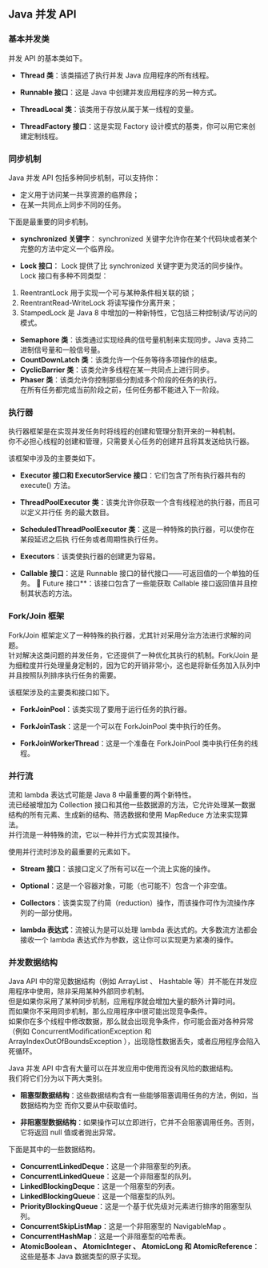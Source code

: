 ## Java 并发 API  
### 基本并发类
并发 API 的基本类如下。
-	**Thread 类**：该类描述了执行并发 Java 应用程序的所有线程。

-	**Runnable 接口**：这是 Java 中创建并发应用程序的另一种方式。
-	**ThreadLocal 类**：该类用于存放从属于某一线程的变量。
-	**ThreadFactory 接口**：这是实现 Factory 设计模式的基类，你可以用它来创建定制线程。
  
  
### 同步机制
Java 并发 API 包括多种同步机制，可以支持你：
-	定义用于访问某一共享资源的临界段；
-	在某一共同点上同步不同的任务。

下面是最重要的同步机制。
-	**synchronized 关键字**： synchronized 关键字允许你在某个代码块或者某个完整的方法中定义一个临界段。

-	**Lock 接口**： Lock 提供了比 synchronized 关键字更为灵活的同步操作。   
Lock 接口有多种不同类型：     
1.	ReentrantLock 用于实现一个可与某种条件相关联的锁；   
2.	ReentrantRead-WriteLock 将读写操作分离开来；   
3.	StampedLock 是 Java 8 中增加的一种新特性，它包括三种控制读/写访问的模式。
-	**Semaphore 类**：该类通过实现经典的信号量机制来实现同步。Java 支持二进制信号量和一般信号量。
-	**CountDownLatch 类**：该类允许一个任务等待多项操作的结束。
-	**CyclicBarrier 类**：该类允许多线程在某一共同点上进行同步。
-	**Phaser 类**：该类允许你控制那些分割成多个阶段的任务的执行。  
在所有任务都完成当前阶段之前，任何任务都不能进入下一阶段。
  
  
### 执行器
执行器框架是在实现并发任务时将线程的创建和管理分割开来的一种机制。  
你不必担心线程的创建和管理，只需要关心任务的创建并且将其发送给执行器。  

该框架中涉及的主要类如下。
-	**Executor 接口和 ExecutorService 接口**：它们包含了所有执行器共有的 execute() 方法。

-	**ThreadPoolExecutor 类**：该类允许你获取一个含有线程池的执行器，而且可以定义并行任
务的最大数目。
-	**ScheduledThreadPoolExecutor 类**：这是一种特殊的执行器，可以使你在某段延迟之后执
行任务或者周期性执行任务。
-	**Executors**：该类使执行器的创建更为容易。
-	**Callable 接口**：这是 Runnable 接口的替代接口——可返回值的一个单独的任务。
 Future 接口**：该接口包含了一些能获取 Callable 接口返回值并且控制其状态的方法。
  
  
### Fork/Join 框架
Fork/Join 框架定义了一种特殊的执行器，尤其针对采用分治方法进行求解的问题。  
针对解决这类问题的并发任务，它还提供了一种优化其执行的机制。Fork/Join 是为细粒度并行处理量身定制的，因为它的开销非常小，这也是将新任务加入队列中并且按照队列排序执行任务的需要。  

该框架涉及的主要类和接口如下。
-	**ForkJoinPool**：该类实现了要用于运行任务的执行器。

-	**ForkJoinTask**：这是一个可以在 ForkJoinPool 类中执行的任务。
-	**ForkJoinWorkerThread**：这是一个准备在 ForkJoinPool 类中执行任务的线程。
  
  
### 并行流
流和 lambda 表达式可能是 Java 8 中最重要的两个新特性。  
流已经被增加为 Collection 接口和其他一些数据源的方法，它允许处理某一数据结构的所有元素、生成新的结构、筛选数据和使用 MapReduce 方法来实现算法。  
并行流是一种特殊的流，它以一种并行方式实现其操作。  

使用并行流时涉及的最重要的元素如下。
-	**Stream 接口**：该接口定义了所有可以在一个流上实施的操作。

-	**Optional**：这是一个容器对象，可能（也可能不）包含一个非空值。
-	**Collectors**：该类实现了约简（reduction）操作，而该操作可作为流操作序列的一部分使用。
-	**lambda 表达式**：流被认为是可以处理 lambda 表达式的。大多数流方法都会接收一个 lambda
表达式作为参数，这让你可以实现更为紧凑的操作。
  
  
### 并发数据结构
Java API 中的常见数据结构（例如 ArrayList 、 Hashtable 等）并不能在并发应用程序中使用，除非采用某种外部同步机制。  
但是如果你采用了某种同步机制，应用程序就会增加大量的额外计算时间。  
而如果你不采用同步机制，那么应用程序中很可能出现竞争条件。  
如果你在多个线程中修改数据，那么就会出现竞争条件，你可能会面对各种异常（例如 ConcurrentModificationException 和 ArrayIndexOutOfBoundsException ），出现隐性数据丢失，或者应用程序会陷入死循环。  

Java 并发 API 中含有大量可以在并发应用中使用而没有风险的数据结构。  
我们将它们分为以下两大类别。
-	**阻塞型数据结构**：这些数据结构含有一些能够阻塞调用任务的方法，例如，当数据结构为空
而你又要从中获取值时。

-	**非阻塞型数据结构**：如果操作可以立即进行，它并不会阻塞调用任务。否则，它将返回 null
值或者抛出异常。

下面是其中的一些数据结构。
-	**ConcurrentLinkedDeque**：这是一个非阻塞型的列表。
-	**ConcurrentLinkedQueue**：这是一个非阻塞型的队列。
-	**LinkedBlockingDeque**：这是一个阻塞型的列表。
-	**LinkedBlockingQueue**：这是一个阻塞型的队列。
-	**PriorityBlockingQueue**：这是一个基于优先级对元素进行排序的阻塞型队列。
-	**ConcurrentSkipListMap**：这是一个非阻塞型的 NavigableMap 。
-	**ConcurrentHashMap**：这是一个非阻塞型的哈希表。
-	**AtomicBoolean 、 AtomicInteger 、 AtomicLong 和 AtomicReference**：这些是基本 Java 数据类型的原子实现。